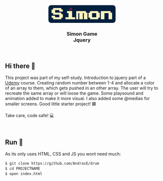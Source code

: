 <br>
<p align="center">
  <a href="https://andrase.github.io/simongame/" target="_blank" rel="noopener noreferrer">
  <img src="https://github.com/AndrasE/raw-readme/blob/main/simon-readme-img.png?raw=true" width="220px">
  </a>
</p>
<h3 align="center">
  Simon Game
  <br>
  Jquery
</h3>

<br>

## Hi there 👋

This project was part of my self-study. Introduction to jquery part of a <a href="https://www.udemy.com/course/the-complete-web-development-bootcamp" target="_blank" rel="noopener noreferrer">Udemy</a> course. Creating random number between 1-4 and allocate a color of an array to them, which gets pushed in an other array. The user will try to recreate the same array or will loose the game. Some playsound and animation added to make it more visual. I also added some @medias for smaller screens. Good little starter project! 🟩
  
Take care, code safe! 💻

<br>

## Run 🚀
As its only uses HTML, CSS and JS you wont need much:

```sh
$ git clone https://github.com/AndrasE/drum
$ cd PROJECTNAME
$ open index.html
```
